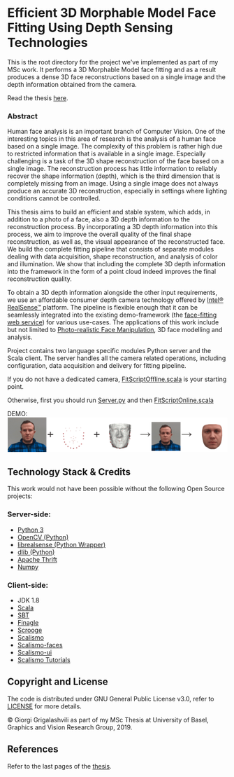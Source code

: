 # Efficient 3D Morphable Model Face Fitting Using Depth Sensing Technologies

This is the root directory for the project we've implemented as part of my MSc work. It performs a 3D Morphable Model face fitting and as a result produces a dense 3D face reconstructions based on a single image and the depth information obtained from the camera.

Read the thesis [here](https://github.com/grigala/MScThesis/Thesis.pdf).

### Abstract
Human face analysis is an important branch of Computer Vision. One of the interesting topics in this 
area of research is the analysis of a human face based on a single image. The complexity of this problem 
is rather high due to restricted information that is available in a single image. Especially challenging 
is a task of the 3D shape reconstruction of the face based on a single image. The reconstruction process 
has little information to reliably recover the shape information (depth), which is the third dimension that 
is completely missing from an image. Using a single image does not always produce an accurate 3D reconstruction, 
especially in settings where lighting conditions cannot be controlled.

This thesis aims to build an efficient and stable system, which adds, in addition to a photo of a face, 
also a 3D depth information to the reconstruction process. By incorporating a 3D depth information into 
this process, we aim to improve the overall quality of the final shape reconstruction, as well as, the 
visual appearance of the reconstructed face. We build the complete fitting pipeline that consists of 
separate modules dealing with data acquisition, shape reconstruction, and analysis of color and illumination.
 We show that including the complete 3D depth information into the framework in the form of a point 
 cloud indeed improves the final reconstruction quality.

To obtain a 3D depth information alongside the other input requirements, we use an affordable 
consumer depth camera technology offered by [Intel® RealSense™](https://intelrealsense.com) platform. 
The pipeline is flexible enough that it can be seamlessly integrated into the existing demo-framework 
(the [face-fitting web service](https://face-morpher.scalismo.org)) for various use-cases. 
The applications of this work include but not limited to  [Photo-realistic Face Manipulation](https://gravis.dmi.unibas.ch/PMM/demo/face-manipulation/), 
3D face modelling and analysis.

Project contains two language specific modules Python server and the Scala client. 
The server handles all the camera related operations, including configuration, data acquisition and delivery for fitting pipeline.

If you do not have a dedicated camera, [FitScriptOffline.scala](scala/src/main/scala/ch/unibas/cs/gravis/thriftservice/apps/FitScriptOffline.scala) is your starting point. 

Otherwise, first you should run [Server.py](python/Server.py) and then [FitScriptOnline.scala](scala/src/main/scala/ch/unibas/cs/gravis/thriftservice/apps/FitScriptOnline.scala)



DEMO:
![](demo/combined.gif)

## Technology Stack & Credits

This work would not have been possible without the following Open Source projects:
### Server-side:

* [Python 3](https://www.python.org/)
* [OpenCV (Python)](https://opencv.org/)
* [librealsense (Python Wrapper)](https://github.com/IntelRealSense/librealsense)
* [dlib (Python)](http://dlib.net/)
* [Apache Thrift](https://github.com/apache/thrift)
* [Numpy](https://github.com/numpy/numpy)

### Client-side:

* JDK 1.8
* [Scala](https://github.com/scala/scala)
* [SBT](https://github.com/sbt/sbt)
* [Finagle](https://github.com/twitter/finagle)
* [Scrooge](https://github.com/twitter/scrooge)
* [Scalismo](https://github.com/unibas-gravis/scalismo)
* [Scalismo-faces](https://github.com/unibas-gravis/scalismo-faces)
* [Scalismo-ui](https://github.com/unibas-gravis/scalismo-ui)
* [Scalismo Tutorials](https://scalismo.org/tutorials)


## Copyright and License

The code is distributed under GNU General Public License v3.0, refer to [LICENSE](LICENSE) for more details.

© Giorgi Grigalashvili as part of my MSc Thesis at University of Basel, Graphics and Vision Research Group, 2019.

## References

Refer to the last pages of the  [thesis](https://github.com/grigala/MScThesis/Thesis.pdf).
